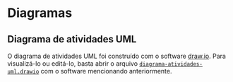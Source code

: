 # Diagramas

## Diagrama de atividades UML

O diagrama de atividades UML foi construído com o software [draw.io](https://draw.io). Para visualizá-lo ou editá-lo, basta abrir o arquivo [`diagrama-atividades-uml.drawio`](./diagrama-atividades-uml.drawio) com o software mencionando anteriormente.

